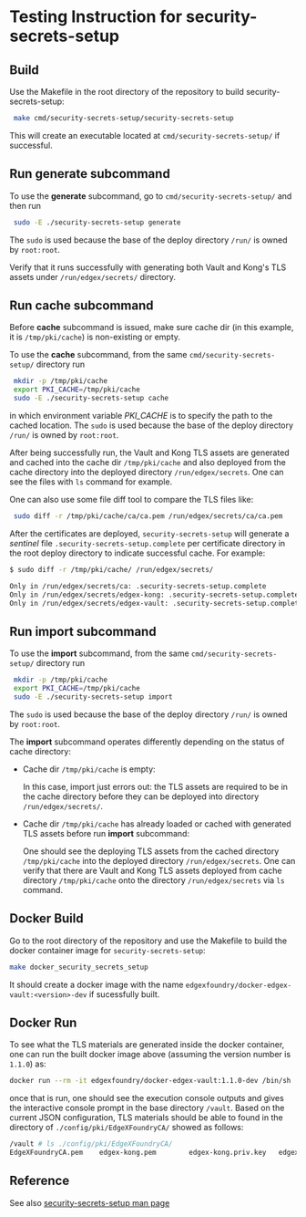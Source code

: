 # Testing Instruction for security-secrets-setup

## Build

Use the Makefile in the root directory of the repository to build  security-secrets-setup:

```sh
 make cmd/security-secrets-setup/security-secrets-setup
```

This will create an executable located at `cmd/security-secrets-setup/` if successful.

## Run **generate** subcommand

To use the **generate** subcommand, go to `cmd/security-secrets-setup/` and then run

```sh
 sudo -E ./security-secrets-setup generate
```

The `sudo` is used because the base of the deploy directory `/run/` is owned by `root:root`.

Verify that it runs successfully with generating both Vault and Kong's TLS assets under `/run/edgex/secrets/` directory.

## Run **cache** subcommand

Before **cache** subcommand is issued, make sure cache dir (in this example, it is `/tmp/pki/cache`) is non-existing or empty.

To use the **cache** subcommand, from the same `cmd/security-secrets-setup/`  directory run

```sh
 mkdir -p /tmp/pki/cache
 export PKI_CACHE=/tmp/pki/cache
 sudo -E ./security-secrets-setup cache
```

in which environment variable *PKI_CACHE* is to specify the path to the cached location.  The `sudo` is used because the base of the deploy directory `/run/` is owned by `root:root`.

After being successfully run, the Vault and Kong TLS assets are generated and cached into the cache dir `/tmp/pki/cache` and also deployed from the cache directory into the deployed directory `/run/edgex/secrets`.  One can see the files with `ls` command for example.

One can also use some file diff tool to compare the TLS files like:

```sh
 sudo diff -r /tmp/pki/cache/ca/ca.pem /run/edgex/secrets/ca/ca.pem
```

After the certificates are deployed, `security-secrets-setup` will generate a  *sentinel* file `.security-secrets-setup.complete` per certificate directory in the root deploy directory to indicate successful cache.  For example:

```sh
$ sudo diff -r /tmp/pki/cache/ /run/edgex/secrets/

Only in /run/edgex/secrets/ca: .security-secrets-setup.complete
Only in /run/edgex/secrets/edgex-kong: .security-secrets-setup.complete
Only in /run/edgex/secrets/edgex-vault: .security-secrets-setup.complete
```

## Run **import** subcommand

To use the **import** subcommand, from the same `cmd/security-secrets-setup/` directory run

```sh
 mkdir -p /tmp/pki/cache
 export PKI_CACHE=/tmp/pki/cache
 sudo -E ./security-secrets-setup import
```

The `sudo` is used because the base of the deploy directory `/run/` is owned by `root:root`.

The **import** subcommand operates differently depending on the status of cache directory:

- Cache dir `/tmp/pki/cache` is empty:

    In this case, import just errors out: the TLS assets are required to be in the cache directory before they can be deployed into directory `/run/edgex/secrets/`.

- Cache dir `/tmp/pki/cache` has already loaded or cached with generated TLS assets before run **import** subcommand:

    One should see the deploying TLS assets from the cached directory `/tmp/pki/cache` into the deployed directory `/run/edgex/secrets`.  One can verify that there are Vault and Kong TLS assets deployed from cache directory `/tmp/pki/cache` onto the directory `/run/edgex/secrets` via `ls` command.

## Docker Build

Go to the root directory of the repository and use the Makefile to build the docker container image for `security-secrets-setup`:

```sh
make docker_security_secrets_setup
```

It should create a docker image with the name `edgexfoundry/docker-edgex-vault:<version>-dev` if sucessfully built.

## Docker Run

To see what the TLS materials are generated inside the docker container, 
one can run the built docker image above (assuming the version number is `1.1.0`) as:

```sh
docker run --rm -it edgexfoundry/docker-edgex-vault:1.1.0-dev /bin/sh
```

once that is run, one should see the execution console outputs and gives the interactive console prompt in the base directory `/vault`.  Based on the current JSON configuration, TLS materials should be able to found in the directory of `./config/pki/EdgeXFoundryCA/` showed as follows:

```sh
/vault # ls ./config/pki/EdgeXFoundryCA/
EdgeXFoundryCA.pem    edgex-kong.pem        edgex-kong.priv.key   edgex-vault.pem       edgex-vault.priv.key
```

## Reference

See also [security-secrets-setup man page](https://github.com/edgexfoundry/edgex-docs/blob/master/security/security-secrets-setup.1.rst)
